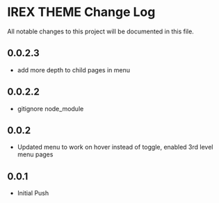 # IREX THEME Change Log

All notable changes to this project will be documented in this file.


## 0.0.2.3
- add more depth to child pages in menu

## 0.0.2.2
- gitignore node_module

## 0.0.2
- Updated menu to work on hover instead of toggle, enabled 3rd level menu pages

## 0.0.1
- Initial Push
